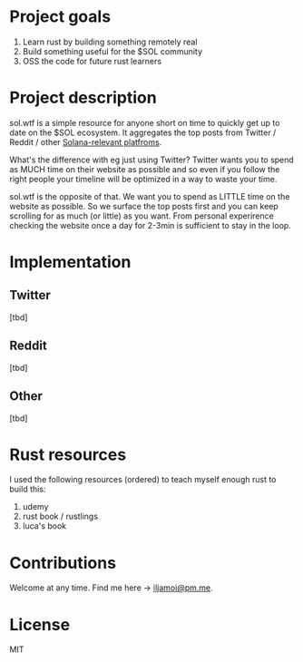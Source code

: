 # Project goals

1. Learn rust by building something remotely real
2. Build something useful for the $SOL community
3. OSS the code for future rust learners

# Project description

sol.wtf is a simple resource for anyone short on time to quickly get up to date on the $SOL
ecosystem. It aggregates the top posts from Twitter / Reddit / other
[Solana-relevant platfroms](https://solana.com/community).

What's the difference with eg just using Twitter? Twitter wants you to spend
as MUCH time on their website as possible and so even if you follow the right
people your timeline will be optimized in a way to waste your time. 

sol.wtf is the opposite of that. We want you to spend as LITTLE time on the
website as possible. So we surface the top posts first and you can keep
scrolling for as much (or little) as you want. From personal experirence checking the
website once a day for 2-3min is sufficient to stay in the loop.

# Implementation

## Twitter
[tbd]

## Reddit
[tbd]

## Other
[tbd]

# Rust resources

I used the following resources (ordered) to teach myself enough rust to build
this:
1. udemy
2. rust book / rustlings
3. luca's book

# Contributions

Welcome at any time. Find me here -> iljamoi@pm.me.

# License

MIT 
